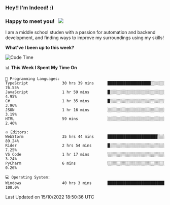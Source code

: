 ### Hey!! I'm Indeed! :) 

### Happy to meet you! &nbsp; ![](https://visitor-badge.glitch.me/badge?page_id=Indeedornot.Indeedornot)

I am a middle school studen with a passion for automation and backend development, and finding ways to improve my surroundings using my skills!

**What've I been up to this week?** 

<!--START_SECTION:waka-->
![Code Time](http://img.shields.io/badge/Code%20Time-466%20hrs%2054%20mins-blue)

📊 **This Week I Spent My Time On** 

```text
💬 Programming Languages: 
TypeScript               30 hrs 39 mins      ███████████████████░░░░░░   76.55% 
JavaScript               1 hr 59 mins        █░░░░░░░░░░░░░░░░░░░░░░░░   4.95% 
C#                       1 hr 35 mins        █░░░░░░░░░░░░░░░░░░░░░░░░   3.96% 
JSON                     1 hr 16 mins        ░░░░░░░░░░░░░░░░░░░░░░░░░   3.19% 
HTML                     59 mins             ░░░░░░░░░░░░░░░░░░░░░░░░░   2.46%

🔥 Editors: 
WebStorm                 35 hrs 44 mins      ██████████████████████░░░   89.24% 
Rider                    2 hrs 54 mins       █░░░░░░░░░░░░░░░░░░░░░░░░   7.25% 
VS Code                  1 hr 17 mins        ░░░░░░░░░░░░░░░░░░░░░░░░░   3.24% 
PyCharm                  6 mins              ░░░░░░░░░░░░░░░░░░░░░░░░░   0.26%

💻 Operating System: 
Windows                  40 hrs 3 mins       █████████████████████████   100.0%

```


 Last Updated on 15/10/2022 18:50:36 UTC
<!--END_SECTION:waka-->

